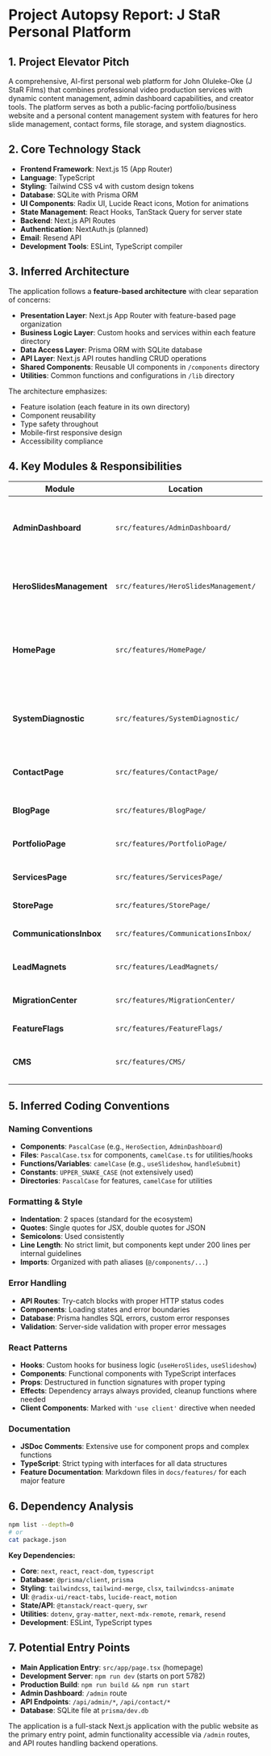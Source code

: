 # Project Autopsy Report: J StaR Personal Platform

## 1. Project Elevator Pitch
A comprehensive, AI-first personal web platform for John Oluleke-Oke (J StaR Films) that combines professional video production services with dynamic content management, admin dashboard capabilities, and creator tools. The platform serves as both a public-facing portfolio/business website and a personal content management system with features for hero slide management, contact forms, file storage, and system diagnostics.

## 2. Core Technology Stack
- **Frontend Framework**: Next.js 15 (App Router)
- **Language**: TypeScript
- **Styling**: Tailwind CSS v4 with custom design tokens
- **Database**: SQLite with Prisma ORM
- **UI Components**: Radix UI, Lucide React icons, Motion for animations
- **State Management**: React Hooks, TanStack Query for server state
- **Backend**: Next.js API Routes
- **Authentication**: NextAuth.js (planned)
- **Email**: Resend API
- **Development Tools**: ESLint, TypeScript compiler

## 3. Inferred Architecture
The application follows a **feature-based architecture** with clear separation of concerns:

- **Presentation Layer**: Next.js App Router with feature-based page organization
- **Business Logic Layer**: Custom hooks and services within each feature directory
- **Data Access Layer**: Prisma ORM with SQLite database
- **API Layer**: Next.js API routes handling CRUD operations
- **Shared Components**: Reusable UI components in `/components` directory
- **Utilities**: Common functions and configurations in `/lib` directory

The architecture emphasizes:
- Feature isolation (each feature in its own directory)
- Component reusability
- Type safety throughout
- Mobile-first responsive design
- Accessibility compliance

## 4. Key Modules & Responsibilities

| Module | Location | Responsibility |
|--------|----------|----------------|
| **AdminDashboard** | `src/features/AdminDashboard/` | Main admin interface with system monitoring, quick stats, and module access |
| **HeroSlidesManagement** | `src/features/HeroSlidesManagement/` | CRUD operations for dynamic homepage carousel slides |
| **HomePage** | `src/features/HomePage/` | Public homepage with hero section, services, portfolio, and contact sections |
| **SystemDiagnostic** | `src/features/SystemDiagnostic/` | Performance monitoring, health checks, and troubleshooting tools |
| **ContactPage** | `src/features/ContactPage/` | Contact form handling and lead management |
| **BlogPage** | `src/features/BlogPage/` | Blog content display and management |
| **PortfolioPage** | `src/features/PortfolioPage/` | Portfolio showcase and project display |
| **ServicesPage** | `src/features/ServicesPage/` | Services offering presentation |
| **StorePage** | `src/features/StorePage/` | Product/service store interface |
| **CommunicationsInbox** | `src/features/CommunicationsInbox/` | Message and communication management |
| **LeadMagnets** | `src/features/LeadMagnets/` | Lead generation and capture tools |
| **MigrationCenter** | `src/features/MigrationCenter/` | Data migration and system updates |
| **FeatureFlags** | `src/features/FeatureFlags/` | Feature toggle management |
| **CMS** | `src/features/CMS/` | Content management system core functionality |

## 5. Inferred Coding Conventions

### Naming Conventions
- **Components**: `PascalCase` (e.g., `HeroSection`, `AdminDashboard`)
- **Files**: `PascalCase.tsx` for components, `camelCase.ts` for utilities/hooks
- **Functions/Variables**: `camelCase` (e.g., `useSlideshow`, `handleSubmit`)
- **Constants**: `UPPER_SNAKE_CASE` (not extensively used)
- **Directories**: `PascalCase` for features, `camelCase` for utilities

### Formatting & Style
- **Indentation**: 2 spaces (standard for the ecosystem)
- **Quotes**: Single quotes for JSX, double quotes for JSON
- **Semicolons**: Used consistently
- **Line Length**: No strict limit, but components kept under 200 lines per internal guidelines
- **Imports**: Organized with path aliases (`@/components/...`)

### Error Handling
- **API Routes**: Try-catch blocks with proper HTTP status codes
- **Components**: Loading states and error boundaries
- **Database**: Prisma handles SQL errors, custom error responses
- **Validation**: Server-side validation with proper error messages

### React Patterns
- **Hooks**: Custom hooks for business logic (`useHeroSlides`, `useSlideshow`)
- **Components**: Functional components with TypeScript interfaces
- **Props**: Destructured in function signatures with proper typing
- **Effects**: Dependency arrays always provided, cleanup functions where needed
- **Client Components**: Marked with `'use client'` directive when needed

### Documentation
- **JSDoc Comments**: Extensive use for component props and complex functions
- **TypeScript**: Strict typing with interfaces for all data structures
- **Feature Documentation**: Markdown files in `docs/features/` for each major feature

## 6. Dependency Analysis
```bash
npm list --depth=0
# or
cat package.json
```

**Key Dependencies:**
- **Core**: `next`, `react`, `react-dom`, `typescript`
- **Database**: `@prisma/client`, `prisma`
- **Styling**: `tailwindcss`, `tailwind-merge`, `clsx`, `tailwindcss-animate`
- **UI**: `@radix-ui/react-tabs`, `lucide-react`, `motion`
- **State/API**: `@tanstack/react-query`, `swr`
- **Utilities**: `dotenv`, `gray-matter`, `next-mdx-remote`, `remark`, `resend`
- **Development**: ESLint, TypeScript types

## 7. Potential Entry Points
- **Main Application Entry**: `src/app/page.tsx` (homepage)
- **Development Server**: `npm run dev` (starts on port 5782)
- **Production Build**: `npm run build && npm run start`
- **Admin Dashboard**: `/admin` route
- **API Endpoints**: `/api/admin/*`, `/api/contact/*`
- **Database**: SQLite file at `prisma/dev.db`

The application is a full-stack Next.js application with the public website as the primary entry point, admin functionality accessible via `/admin` routes, and API routes handling backend operations.